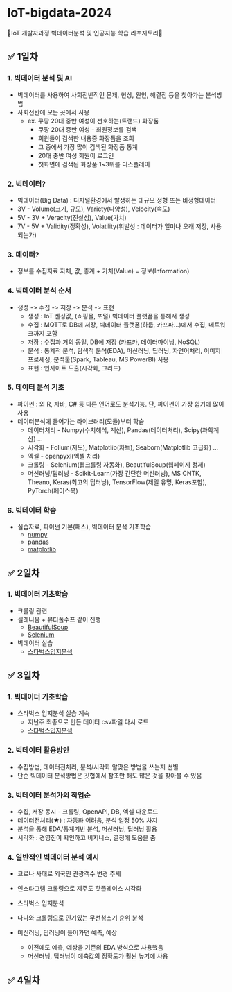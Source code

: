 # IoT-bigdata-2024
:page_with_curl:IoT 개발자과정 빅데이터분석 및 인공지능 학습 리포지토리:book:

## :white_check_mark: 1일차
### 1. 빅데이터 분석 및 AI
- 빅데이터를 사용하여 사회전반적인 문제, 현상, 원인, 해결점 등을 찾아가는 분석방법
- 사회전반에 모든 곳에서 사용
    - ex. 쿠팡 20대 중반 여성이 선호하는(트랜드) 화장품
        - 쿠팡 20대 중반 여성 - 회원정보를 검색
        - 회원들이 검색한 내용중 화장품을 조회
        - 그 중에서 가장 많이 검색된 화장품 통계
        - 20대 중반 여성 회원이 로그인
        - 첫화면에 검색된 화장품 1~3위를 디스플레이

### 2. 빅데이터?
- 빅데이터(Big Data) : 디지털환경에서 발생하는 대규모 정형 또는 비정형데이터
- 3V - Volume(크기, 규모), Variety(다양성), Velocity(속도)
- 5V - 3V + Veracity(진실성), Value(가치)
- 7V - 5V + Validity(정확성), Volatility(휘발성 : 데이터가 얼마나 오래 저장, 사용되는가)

### 3.  데이터?
- 정보를 수집자료 자체, 값, 총계 + 가치(Value) = 정보(Information)

### 4. 빅데이터 분석 순서 
- 생성 -> 수집 -> 저장 -> 분석 -> 표현
    - 생성 : IoT 센싱값, (쇼핑몰, 포털) 빅데이터 플랫폼을 통해서 생성
    - 수집 : MQTT로 DB에 저장, 빅데이터 플랫폼(하둡, 카프파...)에서 수집, 네트워크까지 포함
    - 저장 : 수집과 거의 동일, DB에 저장 (카프카, 데이터마이닝, NoSQL)
    - 분석 : 통계적 분석, 탐색적 분석(EDA), 머신러닝, 딥러닝, 자연어처리, 이미지프로세싱, 분석툴(Spark, Tableau, MS PowerBI) 사용
    - 표현 : 인사이트 도출(시각화, 그리드)

### 5. 데이터 분석 기초
- 파이썬 : 외 R, 자바, C# 등 다른 언어로도 분석가능. 단, 파이썬이 가장 쉽기에 많이 사용
- 데이터분석에 들어가는 라이브러리(모듈)부터 학습
    - 데이터처리 - Numpy(수치해석, 계산), Pandas(데이터처리), Scipy(과학계산) ...
    - 시각화 - Folium(지도), Matplotlib(차트), Seaborn(Matplotlib 고급화) ...
    - 엑셀 - openpyxl(엑셀 처리)
    - 크롤링 - Selenium(웹크롤링 자동화), BeautifulSoup(웹페이지 정제)
    - 머신러닝/딥러닝 - Scikit-Learn(가장 간단한 머신러닝), MS CNTK, Theano, Keras(최고의 딥러닝), TensorFlow(제일 유명, Keras포함), PyTorch(페이스북)

### 6. 빅데이터 학습
- 실습자료, 파이썬 기본(패스), 빅데이터 분석 기초학습 
    - [numpy](https://github.com/guswlrla/IoT-bigdata-2024/blob/main/day01/bda01_numpy_basic.ipynb)
    - [pandas](https://github.com/guswlrla/IoT-bigdata-2024/blob/main/day01/bda02_pandas_basic.ipynb)
    - [matplotlib](https://github.com/guswlrla/IoT-bigdata-2024/blob/main/day01/bda03_matplotlib_basic.ipynb)

## :white_check_mark: 2일차
### 1. 빅데이터 기초학습 
- 크롤링 관련
- 셀레니움 + 뷰티풀수프 같이 진행
    - [BeautifulSoup]()
    - [Selenium]()
- 빅데이터 실습
    - [스타벅스입지분석]()

## :white_check_mark: 3일차
### 1. 빅데이터 기초학습
- 스타벅스 입지분석 실습 계속
    - 지난주 최종으로 만든 데이터 csv파일 다시 로드
    - [스타벅스입지분석]()

### 2. 빅데이터 활용방안
- 수집방법, 데이터전처리, 분석/시각화 알맞은 방법을 쓰는지 선별
- 단순 빅데이터 분석방법은 깃헙에서 참조만 해도 많은 것을 찾아볼 수 있음

### 3. 빅데이터 분석가의 작업순
- 수집, 저장 동시 - 크롤링, OpenAPI, DB, 엑셀 다운로드
- 데이터전처리(★) : 자동화 어려움, 분석 일정 50% 차지
- 분석을 통해 EDA/통계기반 분석, 머신러닝, 딥러닝 활용
- 시각화 : 경영진이 확인하고 비지니스, 결정에 도움을 줌

### 4. 일반적인 빅데이터 분석 예시
- 코로나 사태로 외국인 관광객수 변경 추세
- 인스타그램 크롤링으로 제주도 핫플레이스 시각화
- 스타벅스 입지분석
- 다나와 크롤링으로 인기있는 무선청소기 순위 분석

- 머신러닝, 딥러닝이 들어가면 예측, 예상
    - 이전에도 예측, 예상을 기존의 EDA 방식으로 사용했음
    - 머신러닝, 딥러닝이 예측값의 정확도가 훨씬 높기에 사용

## :white_check_mark: 4일차
